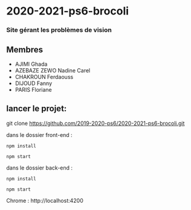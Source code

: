 # 2020-2021-ps6-brocoli
### Site gérant les problèmes de vision

## Membres
- AJIMI Ghada
- AZEBAZE ZEWO Nadine Carel
- CHAKROUN Ferdaouss
- DIJOUD Fanny
- PARIS Floriane



## lancer le projet:

git clone https://github.com/2019-2020-ps6/2020-2021-ps6-brocoli.git

dans le dossier front-end : 

    npm install
    
    npm start

dans le dossier back-end : 

    npm install
    
    npm start
    
    
Chrome : http://localhost:4200
